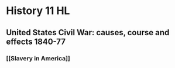 # History 11 HL
## United States Civil War: causes, course and effects 1840-77
### [[Slavery in America]]